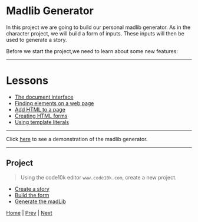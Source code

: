# Madlib Generator

In this project we are going to build our personal madlib generator. As in
the character project, we will build a form of inputs. These inputs will then be used to generate a story.

Before we start the project,we need to learn about some new features:

---

# Lessons #

- [The document interface](https://developer.mozilla.org/en-US/docs/Web/API/Document)
- [Finding elements on a web page](get-element-by-id)
- [Add HTML to a page](inner-html)
- [Creating HTML forms](forms)
- [Using template literals](templates)

---

Click [here](https://output.jsbin.com/gademu/7) to see a demonstration of the madlib generator.

---

## Project

> Using the code10k editor `www.code10k.com`,  create a new project.

- [Create a story](1)
- [Build the form](2)
- [Generate the madLib](3)

[Home](/) | [Prev](/4-magic-eight-ball) | [Next](/6-shape-app)
